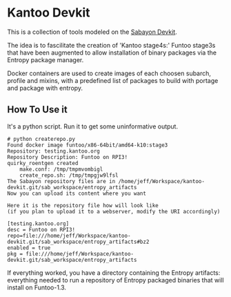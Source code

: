 # Kantoo Devkit #

This is a collection of tools modeled on the [Sabayon Devkit](https://github.com/Sabayon/devkit).

The idea is to fascilitate the creation of 'Kantoo stage4s:' Funtoo stage3s that have been augmented to allow
installation of binary packages via the Entropy package manager.

Docker containers are used to create images of each choosen subarch, profile and mixins, with a predefined list of 
packages to build with portage and package with entropy. 

## How To Use it ##

It's a python script. Run it to get some uninformative output.

```commandline
# python createrepo.py
Found docker image funtoo/x86-64bit/amd64-k10:stage3
Repository: testing.kantoo.org
Repository Description: Funtoo on RPI3!
quirky_roentgen created
	make.conf: /tmp/tmpmvombigl
	create_repo.sh: /tmp/tmpgjw9lfsl
The Sabayon repository files are in /home/jeff/Workspace/kantoo-devkit.git/sab_workspace/entropy_artifacts
Now you can upload its content where you want

Here it is the repository file how will look like 
(if you plan to upload it to a webserver, modify the URI accordingly)

[testing.kantoo.org]
desc = Funtoo on RPI3!
repo=file:///home/jeff/Workspace/kantoo-devkit.git/sab_workspace/entropy_artifacts#bz2
enabled = true
pkg = file:///home/jeff/Workspace/kantoo-devkit.git/sab_workspace/entropy_artifacts

```

If everything worked, you have a directory containing the Entropy artifacts: everything needed to run a repository of Entropy packaged binaries that will install on Funtoo-1.3.
